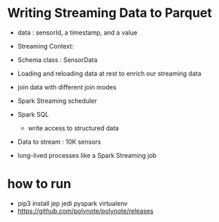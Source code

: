 # Writing Streaming Data to Parquet
- data : sensorId, a timestamp, and a value
-  Streaming Context:
- Schema class : SensorData 
- Loading and reloading data at rest to enrich our streaming data
- join data with different join modes
- Spark Streaming scheduler

- Spark SQL
    - write access to structured data 


- Data to stream : 10K sensors 

- long-lived processes like a Spark Streaming job


# how to run 
- pip3 install jep jedi pyspark virtualenv
- https://github.com/polynote/polynote/releases
